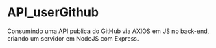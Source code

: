 # API_userGithub

Consumindo uma API publica do GitHub via AXIOS em JS no back-end, criando um servidor em NodeJS com Express.
